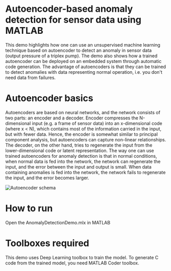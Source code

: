 # Autoencoder-based anomaly detection for sensor data using MATLAB

This demo highlights how one can use an unsupervised machine learning technique based on autoencoder to detect an anomaly in sensor data (output pressure of a triplex pump). The demo also shows how a trained autoencoder can be deployed on an embedded system through automatic code generation. The advantage of autoencoders is that they can be trained to detect anomalies with data representing normal operation, i.e. you don't need data from failures.

# Autoencoder basics
Autoencoders are based on neural networks, and the network consists of two parts: an encoder and a decoder. Encoder compresses the N-dimensional input (e.g. a frame of sensor data) into an x-dimensional code (where x < N), which contains most of the information carried in the input, but with fewer data. Hence, the encoder is somewhat similar to principal component analysis, but autoencoders can capture non-linear relationships. The decoder, on the other hand, tries to regenerate the input from the lower-dimensional code or latent representation. 
The way one can use trained autoencoders for anomaly detection is that in normal conditions, when normal data is fed into the network, the network can regenerate the input, and the error between the input and output is small. When data containing anomalies is fed into the network, the network fails to regenerate the input, and the error becomes larger.

![Autoencoder schema](https://upload.wikimedia.org/wikipedia/commons/thumb/3/37/Autoencoder_schema.png/220px-Autoencoder_schema.png)

# How to run
Open the AnomalyDetectionDemo.mlx in MATLAB

# Toolboxes required
This demo uses Deep Learning toolbox to train the model. To generate C code from the trained model, you need MATLAB Coder toolbox.
